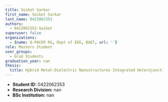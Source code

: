 ```yaml
---
title: Soikot Sarkar
first_name: Soikot Sarkar
last_name: 0422062353
authors:
  - 0422062353-Soikot
superuser: false
organizations:
  - {name: Q-PACER RG, Dept of EEE, BUET, url: ''}
role: Masters Student
user_groups:
  - Grad Students
graduation_year: nan
thesis:
  title: Hybrid Metal-Dielectric Nanostructures Integrated Heterojunction Thin Film Solar Cell for Efficiency
---
```


* **Student ID:** 0422062353
* **Research Division:** nan
* **BSc Institution:** nan

